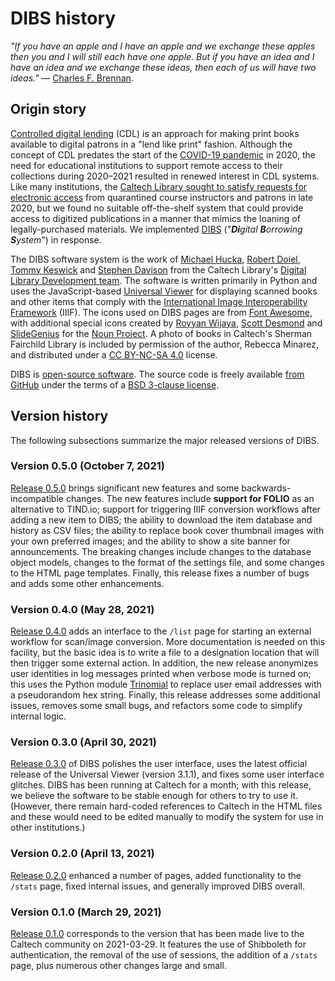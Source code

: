 # DIBS history

_"If you have an apple and I have an apple and we exchange these apples then you and I will still each have one apple. But if you have an idea and I have an idea and we exchange these ideas, then each of us will have two ideas."_ &mdash; [Charles F. Brennan](https://quoteinvestigator.com/2011/12/13/swap-ideas/).


## Origin story

[Controlled digital lending](https://en.wikipedia.org/wiki/Controlled_digital_lending) (CDL) is an approach for making print books available to digital patrons in a "lend like print" fashion. Although the concept of CDL predates the start of the [COVID-19 pandemic](https://www.who.int/emergencies/diseases/novel-coronavirus-2019) in 2020, the need for educational institutions to support remote access to their collections during 2020–2021 resulted in renewed interest in CDL systems. Like many institutions, the [Caltech Library sought to satisfy requests for electronic access](https://www.library.caltech.edu/DIBS-overview) from quarantined course instructors and patrons in late 2020, but we found no suitable off-the-shelf system that could provide access to digitized publications in a manner that mimics the loaning of legally-purchased materials.  We implemented [DIBS](https://github.com/caltechlibrary/dibs) ("_**Di**gital **B**orrowing **S**ystem_") in response.

The DIBS software system is the work of <a href="https://github.com/mhucka">Michael Hucka</a>, <a href="https://github.com/rsdoiel">Robert Doiel</a>, <a href="https://github.com/t4k">Tommy Keswick</a> and <a href="https://github.com/nosivads">Stephen Davison</a> from the Caltech Library's <a href="https://www.library.caltech.edu/staff?&field_directory_department%5B0%5D=754">Digital Library Development team</a>. The software is written primarily in Python and uses the JavaScript-based <a href="http://universalviewer.io">Universal Viewer</a> for displaying scanned books and other items that comply with the [International Image Interoperability Framework](https://iiif.io) (IIIF).  The icons used on DIBS pages are from <a href="https://fontawesome.com">Font Awesome</a>, with additional special icons created by <a href="https://thenounproject.com/roywj/">Royyan Wijaya</a>, <a href="https://thenounproject.com/thezyna/">Scott Desmond</a> and <a href="https://thenounproject.com/slidegenius">SlideGenius</a> for the <a href="https://thenounproject.com">Noun Project</a>. A photo of books in Caltech's Sherman Fairchild Library is included by permission of the author, Rebecca Minarez, and distributed under a [CC BY-NC-SA 4.0](http://creativecommons.org/licenses/by-nc-sa/4.0/?ref=chooser-v1) license.

DIBS is <a href="https://en.wikipedia.org/wiki/Open-source_software">open-source software</a>. The source code is freely available <a href="https://github.com/caltechlibrary/dibs">from GitHub</a> under the terms of a <a href="https://github.com/caltechlibrary/dibs/blob/main/LICENSE">BSD 3-clause license</a>.


## Version history

The following subsections summarize the major released versions of DIBS.

### Version 0.5.0 (October 7, 2021)

[Release 0.5.0](https://github.com/caltechlibrary/dibs/releases/tag/v0.5.0) brings significant new features and some backwards-incompatible changes. The new features include **support for FOLIO** as an alternative to TIND.io; support for triggering IIIF conversion workflows after adding a new item to DIBS; the ability to download the item database and history as CSV files; the ability to replace book cover thumbnail images with your own preferred images; and the ability to show a site banner for announcements. The breaking changes include changes to the database object models, changes to the format of the settings file, and some changes to the HTML page templates. Finally, this release fixes a number of bugs and adds some other enhancements.


### Version 0.4.0 (May 28, 2021)

[Release 0.4.0](https://github.com/caltechlibrary/dibs/releases/tag/v0.4.0) adds an interface to the `/list` page for starting an external workflow for scan/image conversion. More documentation is needed on this facility, but the basic idea is to write a file to a designation location that will then trigger some external action. In addition, the new release anonymizes user identities in log messages printed when verbose mode is turned on; this uses the Python module [Trinomial](https://github.com/caltechlibrary/trinomial) to replace user email addresses with a pseudorandom hex string. Finally, this release addresses some additional issues, removes some small bugs, and refactors some code to simplify internal logic.


### Version 0.3.0 (April 30, 2021)

[Release 0.3.0](https://github.com/caltechlibrary/dibs/releases/tag/v0.3.0) of DIBS polishes the user interface, uses the latest official release of the Universal Viewer (version 3.1.1), and fixes some user interface glitches. DIBS has been running at Caltech for a month; with this release, we believe the software to be stable enough for others to try to use it. (However, there remain hard-coded references to Caltech in the HTML files and these would need to be edited manually to modify the system for use in other institutions.)


### Version 0.2.0 (April 13, 2021)

[Release 0.2.0](https://github.com/caltechlibrary/dibs/releases/tag/v0.2.0) enhanced a number of pages, added functionality to the `/stats` page, fixed internal issues, and generally improved DIBS overall.


### Version 0.1.0 (March 29, 2021)

[Release 0.1.0](https://github.com/caltechlibrary/dibs/releases/tag/v0.1.0) corresponds to the version that has been made live to the Caltech community on 2021-03-29. It features the use of Shibboleth for authentication, the removal of the use of sessions, the addition of a `/stats` page, plus numerous other changes large and small.
